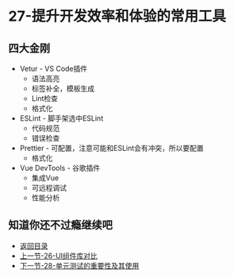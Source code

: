 # 27-提升开发效率和体验的常用工具

## 四大金刚

* Vetur - VS Code插件
  * 语法高亮
  * 标签补全，模板生成
  * Lint检查
  * 格式化
* ESLint - 脚手架选中ESLint
  * 代码规范
  * 错误检查
* Prettier - 可配置，注意可能和ESLint会有冲突，所以要配置
  * 格式化
* Vue DevTools - 谷歌插件
  * 集成Vue
  * 可远程调试
  * 性能分析


## 知道你还不过瘾继续吧       

* [返回目录](../../README.md)
* [上一节-26-UI组件库对比](../02-生态篇/26-UI组件库对比.md)
* [下一节-28-单元测试的重要性及其使用](../02-生态篇/28-单元测试的重要性及其使用.md)